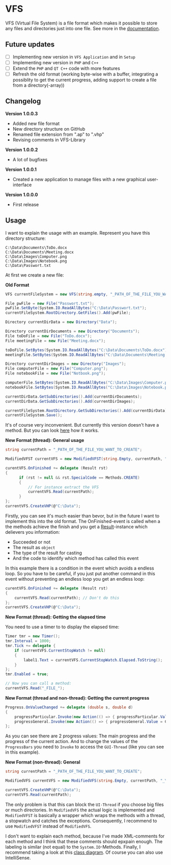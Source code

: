 # VFS
VFS (Virtual File System) is a file format which makes it possible to store any files and directories just into one file. See more in the [documentation](https://github.com/andy123456789088/VFS/blob/master/Documentation/Documentation%20VFS.pdf).

## Future updates
- [ ] Implementing new version in `VFS Application` and in `Setup`
- [ ] Implementing new version in `PHP` and `C++`
- [ ] Extend the `PHP` and `QT C++` code with more features
- [ ] Refresh the old format (working byte-wise with a buffer,
                              integrating a possiblity to get the current progress,
                              adding support to create a file from a directory(-array))

## Changelog

**Version 1.0.0.3**
- Added new file format
- New directory structure on GitHub
- Renamed file extension from ".ap" to ".vhp"
- Revising comments in VFS-Library

**Version 1.0.0.2**
- A lot of bugfixes

**Version 1.0.0.1**
- Created a new application to manage files with a new graphical user-interface

**Version 1.0.0.0**
- First release

## Usage

I want to explain the usage with an example. Represent you have this directory structure:
```
C:\Data\Documents\ToDo.docx
C:\Data\Documents\Meeting.docx
C:\Data\Images\Computer.png
C:\Data\Images\Notebook.png
C:\Data\Passwort.txt
```

At first we create a new file:

**Old Format**
```csharp
VFS currentFileSystem = new VFS(string.empty, "_PATH_OF_THE_FILE_YOU_WANT_TO_CREATE", 128, 45);

File pwFile = new File("Passwort.txt");
pwFile.SetByte(System.IO.ReadAllBytes("C:\Data\Passwort.txt");
currentFileSystem.RootDirectory.GetFiles().Add(pwFile);

Directory currentDirData = new Directory("Data");

Directory currentDirDocuments = new Directory("Documents");
File toDoFile = new File("ToDo.docx");
File meetingFile = new File("Meeting.docx");

toDoFile.SetBytes(System.IO.ReadAllBytes("C:\Data\Documents\ToDo.docx"));
meetingFile.SetBytes(System.IO.ReadAllBytes("C:\Data\Documents\Meeting.docx"));

Directory currentDirImages = new Directory("Images");
File computerFile = new File("Computer.png");
File notebookFile = new File("Notbook.png");

computerFile.SetBytes(System.IO.ReadAllBytes("C:\Data\Images\Computer.png"));
notebookFile.SetBytes(System.IO.ReadAllBytes("C:\Data\Images\Notebook.png"));

currentDirData.GetSubDirectories().Add(currentDirDocuments);
currentDirData.GetSubDirectories().Add(currentDirImages);

currentFileSystem.RootDirectory.GetSubDirectories().Add(currentDirData);
currentFileSystem.Save();
```
It's of course very inconvenient. But currently this version doesn't have a method. But you can look [here](https://github.com/andy123456789088/VFS/blob/master/Applications/VFS/VFS/GUI/frmPack.cs#L60) how it works.

**New Format (thread): General usage**
```csharp
string currentPath = "_PATH_OF_THE_FILE_YOU_WANT_TO_CREATE";

ModifiedVFST currentVFS = new ModifiedVFST(string.Empty, currentPath, "_YOUR_WORKSPACE_PATH", 128, 45, 32768); // 32768 is the default buffer-size

curentVFS.OnFinished += delegate (Result rst)
{
      if (rst != null && rst.SpecialCode == Methods.CREATE)
      {
          // For instance extract the VFS
          currentVFS.Read(currentPath);
      }
};
currentVFS.CreateVHP(@"C:\Data");
```
Firstly, you can see it's much easier than bevor, but in the future I want to implement this into the old format.
The OnFinished-event is called when a the methods achieve the finish and you get a [Result](https://github.com/andy123456789088/VFS/blob/master/Library/ModifiedVFS/Wrapper/Result.cs)-instance which delievers you information: 
- Succeeded or not
- The result as `object`
- The type of the result for casting
- And the code to identify which method has called this event

In this example there is a condition in the event which avoids a endless loop. So you have to be careful, if
you just put another command in this event without preventing an endless loop you get an endless loop:

```csharp
curentVFS.OnFinished += delegate (Result rst)
{
    currentVFS.Read(currentPath); // Don't do this
};
currentVFS.CreateVHP(@"C:\Data");
```

**New Format (thread): Getting the elapsed time**

You need to use a timer to to display the elapsed time:
```csharp
Timer tmr = new Timer();
tmr.Interval = 1000;
tmr.Tick += delegate {
    if (currentVFS.CurrentStopWatch != null)
    {
        label1.Text = currentVFS.CurrentStopWatch.Elapsed.ToString();
    }
};
tmr.Enabled = true;

// Now you can call a method:
currentVFS.Read("_FILE_");
```

**New Format (thread and non-thread): Getting the current progress**
```csharp
Progress.OnValueChanged += delegate (double s, double d)
{
    progressParticular.Invoke(new Action(() => { progressParticular.Value = Convert.ToInt32(s * 100); }));
    progressGeneral.Invoke(new Action(() => { progressGeneral.Value = Convert.ToInt32(d * 100); }));
};
```

As you can see there are 2 progress values: The main progress and the progress of the current action. And to change 
the values of the `ProgressBars` you need to `Invoke` to access the `GUI-Thread` (like you can see in this example).

**New Format (non-thread): General**

```csharp
string currentPath = "_PATH_OF_THE_FILE_YOU_WANT_TO_CREATE";

ModifiedVFS currentVFS = new ModifiedVFS(string.Empty, currentPath, "_YOUR_WORKSPACE_PATH", 128, 45, 32768); // 32768 is the default buffer-size

currentVFS.CreateVHP(@"C:\Data");
currentVFS.Read(currentPath);
```
The only problem is that this can block the `UI-Thread` if you choose big files or much directories. 
In `ModifiedVFS` the actual logic is implemented and `ModifiedVFST` is basically a wrapper which wraps the methods with
a thread, a stopwatch and catches the exceptions. Consequently, I recommend to use `ModifiedVFST` instead of `ModifiedVFS`.

I don't want to explain each method, because I've made XML-comments for each method and I think that these comments should
epxpain enough. The labeling is similar (not equal) to the `System.IO`-Methods.
Finally, I recommend taking a look at this [class diagram](https://github.com/andy123456789088/VFS/blob/master/Documentation/Overview.png). Of course you can also use IntelliSense.
